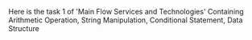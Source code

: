 Here is the task 1 of 'Main Flow Services and Technologies'
Containing Arithmetic Operation, String Manipulation, Conditional Statement, Data Structure 
